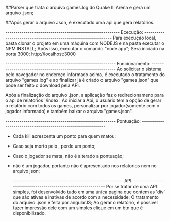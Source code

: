   ##Parser que trata o arquivo games.log do Quake III Arena e gera um arquivo .json;
 
  ##Após gerar o arquivo Json, é executado uma api que gera relatórios.


-------------------------------------------------------- Ececução: --------------------------------------------------------------
  Para execução local, basta clonar o projeto em uma máquina com NODEJS e na pasta executar o NPM INSTALL;
  Após isso, executar o comando "node app";
  Sera iniciado na porta 3000;
  http://localhost:3000



------------------------------------------------------ Funcionamento: ------------------------------------------------------------
  Ao solicitar o sistema pelo navegador no endereço informado acima, é executado o tratamento do arquivo "games.log" e ao finalizar já é criado o arquivo "games.json" que pode ser feito o download pela API.
  
  Após a finalização do arquivo .json, a aplicação faz o redirecionameno para o api de relatorios '/index'.
  Ao iniciar a Api, o usuário tem a opção de gerar o relatório com todos os games, personalizar por jogador(somente com o jogador informado) e também baixar o arquivo "games.json".
  
  
  
  ------------------------------------------------------ Pontuação: ------------------------------------------------------------
  * Cada kill acrescenta um ponto para quem matou;
  * Caso seja morto pelo <world>, perde um ponto; 
  * Caso o jogador se mata, não é alterado a pontuação;
  * <world> não é um jogador, portanto não é apresentado nos relatorios nem no arquivo json;
  
  
  
    ------------------------------------------------------ API: ------------------------------------------------------------
  Por se tratar de uma API simples, foi desenvolvido tudo em uma única pagina que contem as 'div' que são ativas e inativas de acordo com a necessidade;
  O tratamento do arquivo .json é feita por angularJS;
  Ao gerar o relatório, é possivel fazer impressão dele com um simples clique em um btn que é disponibilizado.
